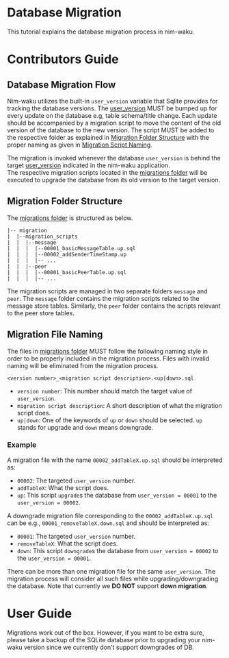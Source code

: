 # Database Migration
This tutorial explains the database migration process in nim-waku.

# Contributors Guide
## Database Migration Flow
Nim-waku utilizes the built-in `user_version` variable that Sqlite provides for tracking the database versions.
The [user_version](https://github.com/status-im/nim-waku/blob/master/waku/v2/node/storage/migration/migration_types.nim) MUST be bumped up for every update on the database e.g, table schema/title change.
Each update should be accompanied by a migration script to move the content of the old version of the database to the new version.
The script MUST be added to the respective folder as explained in [Migration Folder Structure](#migration-folder-structure) with the proper naming as given in [ Migration Script Naming](#migration-file-naming). 

The migration is invoked whenever the database `user_version` is behind the target [user_version](https://github.com/status-im/nim-waku/blob/master/waku/v2/node/storage/migration/migration_types.nim) indicated in the nim-waku application.  
The respective migration scripts located in the [migrations folder](https://github.com/status-im/nim-waku/tree/master/waku/v2/node/storage/migration) will be executed to upgrade the database from its old version to the target version.

## Migration Folder Structure
The [migrations folder](https://github.com/status-im/nim-waku/tree/master/waku/v2/node/storage/migration) is structured as below.

```
|-- migration
|  |--migration_scripts
|  |  |--message
|  |  |  |--00001_basicMessageTable.up.sql
|  |  |  |--00002_addSenderTimeStamp.up
|  |  |  |-- ...
|  |  |--peer
|  |  |  |--00001_basicPeerTable.up.sql
|  |  |  |-- ...
```

The migration scripts are managed in two separate folders `message` and `peer`.
The `message` folder contains the migration scripts related to the message store tables.
Similarly, the `peer` folder contains the scripts relevant to the peer store tables.


## Migration File Naming
The files in [migrations folder](https://github.com/status-im/nim-waku/tree/master/waku/v2/node/storage/migration) MUST follow the following naming style in order to be properly included in the migration process. 
Files with invalid naming will be eliminated from the migration process.

`<version number>_<migration script description>.<up|down>.sql`

- `version number`: This number should match the target value of `user_version`.
- `migration script description`: A short description of what the migration script does.
- `up|down`: One of the keywords of `up` or `down` should be selected.
  `up` stands for upgrade and `down` means downgrade.
  
### Example
A migration file with the name `00002_addTableX.up.sql` should be interpreted as: 
- `00002`:  The targeted `user_version` number.
- `addTableX`: What the script does.
- `up`: This script `upgrade`s the database from `user_version = 00001` to the `user_version = 00002`.

A downgrade migration file corresponding to the `00002_addTableX.up.sql` can be e.g., `00001_removeTableX.down.sql` and should be interpreted as: 
- `00001`:  The targeted `user_version` number.
- `removeTableX`: What the script does.
- `down`: This script `downgrade`s the database from `user_version = 00002` to the `user_version = 00001`.

There can be more than one migration file for the same `user_version`. 
The migration process will consider all such files while upgrading/downgrading the database. 
Note that currently we **DO NOT** support **down migration**.

# User Guide
Migrations work out of the box. 
However, if you want to be extra sure, please take a backup of the SQLite database prior to upgrading your nim-waku version since we currently don't support downgrades of DB.
